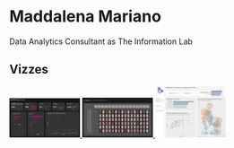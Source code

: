 # Maddalena Mariano

Data Analytics Consultant as The Information Lab

## Vizzes
<a href =  https://public.tableau.com/app/profile/m.mariano/viz/TILCommsEngineerAllocationDashboard/Dashboard1>
  <img src = "Cards/GA4_PBI.png" width="25%">
</a>
</a>
<a href =  https://public.tableau.com/app/profile/m.mariano/viz/TILCommsEngineerAllocationDashboard/Dashboard1>
  <img src = "Cards/DrumMachine.png" width="25%">
</a>
<a href = https://public.tableau.com/app/profile/m.mariano/viz/TILCommsEngineerAllocationDashboard/Dashboard1>
  <img src = "Cards/TilComms.png" width="25%">
</a>



<!--
**Maddalena-M/Maddalena-M** is a ✨ _special_ ✨ repository because its `README.md` (this file) appears on your GitHub profile.

Here are some ideas to get you started:

- 🔭 I’m currently working on ...
- 🌱 I’m currently learning ...
- 👯 I’m looking to collaborate on ...
- 🤔 I’m looking for help with ...
- 💬 Ask me about ...
- 📫 How to reach me: ...
- 😄 Pronouns: ...
- ⚡ Fun fact: ...
-->
